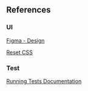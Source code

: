 ## References

### UI

[Figma - Design](https://www.figma.com/file/c3RarCwq533GF1rrTRQEES/Sorteador-de-amigo-secreto)

[Reset CSS](https://www.alura.com.br/artigos/o-que-e-reset-css)

### Test

[Running Tests Documentation](https://create-react-app.dev/docs/running-tests/)
